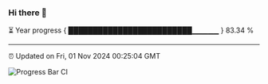### Hi there 👋

⏳ Year progress { █████████████████████████▁▁▁▁▁ } 83.34 %

---

⏰ Updated on Fri, 01 Nov 2024 00:25:04 GMT

![Progress Bar CI](https://github.com/liununu/liununu/workflows/Progress%20Bar%20CI/badge.svg)
